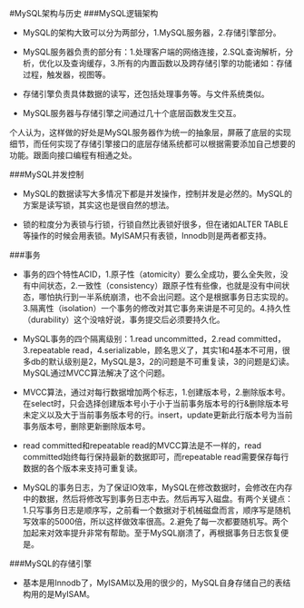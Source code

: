 #MySQL架构与历史
###MySQL逻辑架构
+ MySQL的架构大致可以分为两部分，1.MySQL服务器，2.存储引擎部分。

+ MySQL服务器负责的部分有：1.处理客户端的网络连接，2.SQL查询解析，分析，优化以及查询缓存，3.所有的内置函数以及跨存储引擎的功能诸如：存储过程，触发器，视图等。

+ 存储引擎负责具体数据的读写，还包括处理事务等。与文件系统类似。

+ MySQL服务器与存储引擎之间通过几十个底层函数发生交互。

个人认为，这样做的好处是MySQL服务器作为统一的抽象层，屏蔽了底层的实现细节，而任何实现了存储引擎接口的底层存储系统都可以根据需要添加自己想要的功能。跟面向接口编程有相通之处。

###MySQL并发控制
+ MySQL的数据读写大多情况下都是并发操作，控制并发是必然的。MySQL的方案是读写锁，其实这也是很自然的想法。

+ 锁的粒度分为表锁与行锁，行锁自然比表锁好很多，但在诸如ALTER TABLE等操作的时候会用表锁。MyISAM只有表锁，Innodb则是两者都支持。

###事务

+ 事务的四个特性ACID，1.原子性（atomicity）要么全成功，要么全失败，没有中间状态，2.一致性（consistency）跟原子性有些像，也就是没有中间状态，哪怕执行到一半系统崩溃，也不会出问题。这个是根据事务日志实现的。3.隔离性（isolation）一个事务的修改对其它事务来讲是不可见的。4.持久性（durability）这个没啥好说，事务提交后必须要持久化。

+ MySQL事务的四个隔离级别：1.read uncommitted，2.read committed，3.repeatable read，4.serializable，顾名思义了，其实1和4基本不可用，很多db的默认级别是2，MySQL是3，2的问题是不可重复读，3的问题是幻读。MySQL通过MVCC算法解决了这个问题。

+ MVCC算法，通过对每行数据增加两个标志，1.创建版本号，2.删除版本号。在select时，只会选择创建版本号小于小于当前事务版本号的行&删除版本号未定义以及大于当前事务版本号的行。insert，update更新此行版本号为当前事务版本号，删除更新删除版本号。

+ read committed和repeatable read的MVCC算法是不一样的，read committed始终每行保持最新的数据即可，而repeatable read需要保存每行数据的各个版本来支持可重复读。

+ MySQL的事务日志，为了保证IO效率，MySQL在修改数据时，会修改在内存中的数据，然后将修改写到事务日志中去。然后再写入磁盘。有两个关键点：1.只写事务日志是顺序写，之前看一个数据对于机械磁盘而言，顺序写是随机写效率的5000倍，所以这样做效率很高。2.避免了每一次都要随机写。两个加起来对效率提升非常有帮助。至于MySQL崩溃了，再根据事务日志恢复便是。

###MySQL的存储引擎

+ 基本是用Innodb了，MyISAM以及用的很少的，MySQL自身存储自己的表结构用的是MyISAM。
